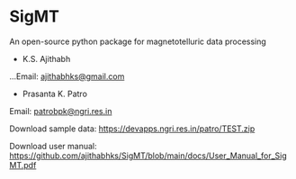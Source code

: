 # SigMT
An open-source python package for magnetotelluric data processing

* K.S. Ajithabh

...Email: ajithabhks@gmail.com

* Prasanta K. Patro

Email: patrobpk@ngri.res.in

Download sample data: https://devapps.ngri.res.in/patro/TEST.zip

Download user manual: https://github.com/ajithabhks/SigMT/blob/main/docs/User_Manual_for_SigMT.pdf
